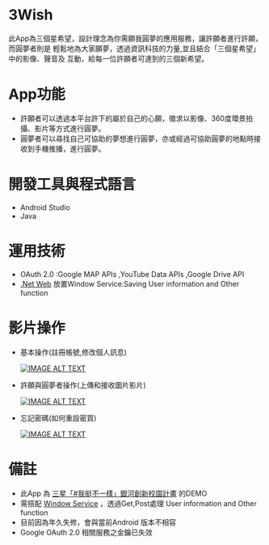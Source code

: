 # 3Wish

此App為三個星希望，設計理念為你需願我圓夢的應用服務，讓許願者進行許願，而圓夢者則是 輕鬆地為大家願夢，透過資訊科技的力量,並且結合「三個星希望」中的影像、聲音及
互動，給每一位許願者可達到的三個新希望。


# App功能

 - 許願者可以透過本平台許下的屬於自己的心願，徵求以影像、360度環景拍攝、影片等方式進行圓夢。
 - 圓夢者可以尋找自己可協助的夢想進行圓夢，亦或經過可協助圓夢的地點時接收到手機推播，進行圓夢。


# 開發工具與程式語言

 - Android Studio
 - Java


# 運用技術
 
 - OAuth 2.0 :Google MAP APIs ,YouTube Data APIs ,Google Drive API
 -  [.Net Web](https://github.com/percyku/3Wish-Server) 放置Window Service:Saving User information and Other function



# 影片操作

 - 基本操作(註冊帳號,修改個人訊息)
   
   [![IMAGE ALT TEXT](https://i9.ytimg.com/vi_webp/NxLazdrPkig/mqdefault.webp?v=674aff56&sqp=CMD8q7oG&rs=AOn4CLCPSrBbJvnPI6lcrm78tqJ3HQmu3w)](https://www.youtube.com/watch?v=NxLazdrPkig)
 

 - 許願與圓夢者操作(上傳和接收圖片影片)
   
   [![IMAGE ALT TEXT](https://i9.ytimg.com/vi/nKDhe5kFYbU/mqdefault.jpg?sqp=CJyIrLoG-oaymwEmCMACELQB8quKqQMa8AEB-AH-CYAC0AWKAgwIABABGFsgYihlMA8=&rs=AOn4CLD9N5o_euS4iI0Rv2q_-qoJ8niyPQ)](https://www.youtube.com/watch?v=nKDhe5kFYbU)
 

 - 忘記密碼(如何重設密買)

   [![IMAGE ALT TEXT](https://i9.ytimg.com/vi_webp/x5WO3NPCH4E/mqdefault.webp?v=674b0547&sqp=CMiKrLoG&rs=AOn4CLCkrGHy2Ucn0Io2rAoN4d_UBmyUbw)](https://www.youtube.com/watch?v=x5WO3NPCH4E)



# 備註

 - 此App 為 [三星「#我挺不一樣」銀河創新校園計畫](https://contest.bhuntr.com/tw/builderaliasab3fb959aa4e43c0a77065b01d99ca51/) 的DEMO
 - 需搭配 [Window Service](https://github.com/percyku/3Wish-Server) ，透過Get,Post處理 User information and Other function
 - 目前因為年久失修，會與當前Android 版本不相容
 - Google OAuth 2.0 相關服務之金鑰已失效